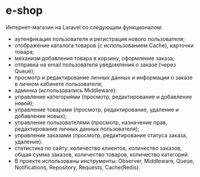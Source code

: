 # e-shop
Интернет-магазин на Laravel со следующим функционалом:
 - аутенфикация пользователя и регистрация нового пользователя;
 - отображение каталога товаров (с использованием Cache), карточки товара;
 - механизм добавления товара в корзину, оформление заказа;
 - отправка на email пользователя уведомления о заказе (через Queue);
 - просмотр и редактирование личных данных и информации о заказе в личном кабинете пользователя;
- админка (использовались Middleware):
 - управление категориями (просмотр, редактирование и добавление новой);
 - управление товарами (просмотр, редактирование, удаление и добавление новых);
 - управление пользователями (просмотр, назначение прав, редактирование личных данных пользователя);
 - управление заказами (просмотр, редактирование статуса заказа, удаление).
 - статистика по сайту: количество клиентов, количество заказов, общая сумма заказов, количество товаров, количество категорий.
 - В проекте использованы инструменты: Observer, Middleware, Queue, Notifications, Repository, Requests, Cache(Redis).
